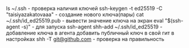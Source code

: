 ls ~/.ssh - проверка наличия ключей
ssh-keygen -t ed25519 -C "taisiyazakatovaaa" - создание нового ключа(пары)
cat ~/.ssh/id_ed25519.pub - вывести значение ключа на экран
eval "$(ssh-agent -s)" - для запуска ssh-agent
shh-add ~/.ssh/id_ed25519 - добавление ключа в агента
добавить публичный ключ в свой гит в настройках
shh -T git@github.com - проверка на правильность

